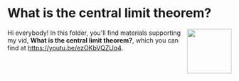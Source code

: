 # What is the central limit theorem?
[<img src="CLT thumb.jpg" align="right" height="100" />](<https://youtu.be/ezOKbVQZUq4>)

Hi everybody! In this folder, you'll find materials supporting my vid, **What is the central limit theorem?**, which you can find at <https://youtu.be/ezOKbVQZUq4>. 

